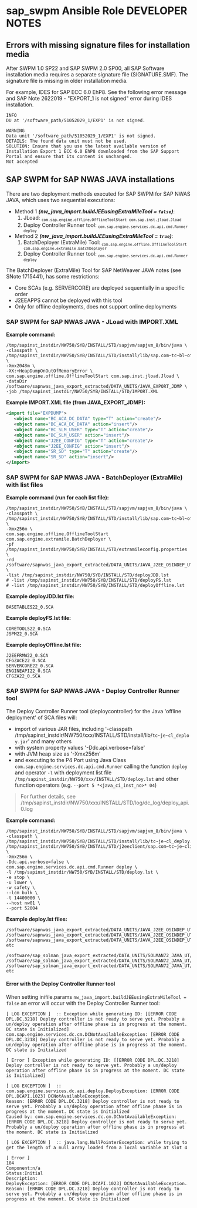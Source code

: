 # sap_swpm Ansible Role DEVELOPER NOTES

## Errors with missing signature files for installation media

After SWPM 1.0 SP22 and SAP SWPM 2.0 SP00, all SAP Software installation media requires a separate signature file (SIGNATURE.SMF). The signature file is missing in older installation media.

For example, IDES for SAP ECC 6.0 EhP8. See the following error message and SAP Note 2622019 - "EXPORT_1 is not signed" error during IDES installation.
```shell
INFO
DU at '/software_path/51052029_1/EXP1' is not signed.

WARNING
Data unit '/software_path/51052029_1/EXP1' is not signed.
DETAILS: The found data unit must not be used.
SOLUTION: Ensure that you use the latest available version of Installation Export 1 ECC 6.0 EhP8 downloaded from the SAP Support Portal and ensure that its content is unchanged.
Not accepted
```


## SAP SWPM for SAP NWAS JAVA installations

There are two deployment methods executed for SAP SWPM for SAP NWAS JAVA, which uses two sequential executions:
- Method 1 ***(nw_java_import.buildJEEusingExtraMileTool = `false`)***:
  1. JLoad: <sub>`com.sap.engine.offline.OfflineToolStart com.sap.inst.jload.Jload`</sub>
  2. Deploy Controller Runner tool: <sub>`com.sap.engine.services.dc.api.cmd.Runner deploy`</sub>
- Method 2 ***(nw_java_import.buildJEEusingExtraMileTool = `true`)***:
  1. BatchDeployer (ExtraMile) Tool: <sub>`com.sap.engine.offline.OfflineToolStart com.sap.engine.extramile.BatchDeployer`</sub>
  2. Deploy Controller Runner tool: <sub>`com.sap.engine.services.dc.api.cmd.Runner deploy`</sub>

The BatchDeployer (ExtraMile) Tool for SAP NetWeaver JAVA notes (see SNote 1715441), has some restrictions:
- Core SCAs (e.g. SERVERCORE) are deployed sequentially in a specific order
- J2EEAPPS cannot be deployed with this tool
- Only for offline deployments, does not support online deployments


### SAP SWPM for SAP NWAS JAVA - JLoad with IMPORT.XML

**Example command:**
```shell
/tmp/sapinst_instdir/NW750/SYB/INSTALL/STD/sapjvm/sapjvm_8/bin/java \
-classpath \
/tmp/sapinst_instdir/NW750/SYB/INSTALL/STD/install/lib/sap.com~tc~bl~offline_launcher~impl.jar \
-Xmx2048m \
-XX:+HeapDumpOnOutOfMemoryError \
com.sap.engine.offline.OfflineToolStart com.sap.inst.jload.Jload \
-dataDir /software/sapnwas_java_export_extracted/DATA_UNITS/JAVA_EXPORT_JDMP \
-job /tmp/sapinst_instdir/NW750/SYB/INSTALL/STD/IMPORT.XML
```

**Example IMPORT.XML file (from JAVA_EXPORT_JDMP):**
```xml
<import file="EXPDUMP">
   <object name="BC_ACA_DC_DATA" type="T" action="create"/>
   <object name="BC_ACA_DC_DATA" action="insert"/>
   <object name="BC_SLM_USER" type="T" action="create"/>
   <object name="BC_SLM_USER" action="insert"/>
   <object name="J2EE_CONFIG" type="T" action="create"/>
   <object name="J2EE_CONFIG" action="insert"/>
   <object name="SR_SD" type="T" action="create"/>
   <object name="SR_SD" action="insert"/>
</import>
```


### SAP SWPM for SAP NWAS JAVA - BatchDeployer (ExtraMile) with list files

**Example command (run for each list file):**
```shell
/tmp/sapinst_instdir/NW750/SYB/INSTALL/STD/sapjvm/sapjvm_8/bin/java \
-classpath \
/tmp/sapinst_instdir/NW750/SYB/INSTALL/STD/install/lib/sap.com~tc~bl~offline_launcher~impl.jar \
-Xmx256m \
com.sap.engine.offline.OfflineToolStart com.sap.engine.extramile.BatchDeployer \
-pf /tmp/sapinst_instdir/NW750/SYB/INSTALL/STD/extramileconfig.properties \
-rd /software/sapnwas_java_export_extracted/DATA_UNITS/JAVA_J2EE_OSINDEP_UT \
-list /tmp/sapinst_instdir/NW750/SYB/INSTALL/STD/deployJDD.lst
# -list /tmp/sapinst_instdir/NW750/SYB/INSTALL/STD/deployFS.lst
# -list /tmp/sapinst_instdir/NW750/SYB/INSTALL/STD/deployOffline.lst
```

**Example deployJDD.lst file:**
```
BASETABLES22_0.SCA
```

**Example deployFS.lst file:**
```
CORETOOLS22_0.SCA
JSPM22_0.SCA
```

**Example deployOffline.lst file:**
```
J2EEFRMW22_0.SCA
CFGZACE22_0.SCA
SERVERCORE22_0.SCA
ENGINEAPI22_0.SCA
CFGZA22_0.SCA
```


### SAP SWPM for SAP NWAS JAVA - Deploy Controller Runner tool

The Deploy Controller Runner tool (deploycontroller) for the Java 'offline deployment' of SCA files will:

- import of various JAR files, including '-classpath /tmp/sapinst_instdir/NW750/xxx/INSTALL/STD/install/lib/`tc~je~cl_deploy.jar`' and many others
- with system property values '-Ddc.api.verbose=false'
- with JVM heap size as '-Xmx256m'
- and executing to the P4 Port using Java Class `com.sap.engine.services.dc.api.cmd.Runner` calling the function `deploy` and operator `-l` with deployment list file `/tmp/sapinst_instdir/NW750/xxx/INSTALL/STD/deploy.lst` and other function operators (e.g. `--port 5 *<java_ci_inst_no>* 04`)

> For further details, see /tmp/sapinst_instdir/NW750/xxx/INSTALL/STD/log/dc_log/deploy_api.0.log

**Example command:**
```shell
/tmp/sapinst_instdir/NW750/SYB/INSTALL/STD/sapjvm/sapjvm_8/bin/java \
-classpath \
/tmp/sapinst_instdir/NW750/SYB/INSTALL/STD/install/lib/tc~je~cl_deploy.jar:\
/tmp/sapinst_instdir/NW750/SYB/INSTALL/STD/j2eeclient/sap.com~tc~je~clientlib~impl.jar \
-Xmx256m \
-Ddc.api.verbose=false \
com.sap.engine.services.dc.api.cmd.Runner deploy \
-l /tmp/sapinst_instdir/NW750/SYB/INSTALL/STD/deploy.lst \
-e stop \
-u lower \
-w safety \
--lcm bulk \
-t 14400000 \
--host nw01 \
--port 52004
```

**Example deploy.lst files:**
```
/software/sapnwas_java_export_extracted/DATA_UNITS/JAVA_J2EE_OSINDEP_UT/SERVERCORE22_0.SCA
/software/sapnwas_java_export_extracted/DATA_UNITS/JAVA_J2EE_OSINDEP_UT/J2EEAPPS22_0.SCA
/software/sapnwas_java_export_extracted/DATA_UNITS/JAVA_J2EE_OSINDEP_UT/JSPM22_0.SCA
etc
```
```
/software/sap_solman_java_export_extracted/DATA_UNITS/SOLMAN72_JAVA_UT/LMSERVICE12_0.SCA
/software/sap_solman_java_export_extracted/DATA_UNITS/SOLMAN72_JAVA_UT/ADSSAP19_1.SCA
/software/sap_solman_java_export_extracted/DATA_UNITS/SOLMAN72_JAVA_UT/ISAGENTMINJ500_0.SCA
etc
```

#### Error with the Deploy Controller Runner tool

When setting inifile.params `nw_java_import.buildJEEusingExtraMileTool = false` an error will occur with the Deploy Controller Runner tool:

```log
[ LOG EXCEPTION ]  :: Exception while generating ID: [[ERROR CODE DPL.DC.3218] Deploy controller is not ready to serve yet. Probably a un/deploy operation after offline phase is in progress at the moment. DC state is Initialized]
com.sap.engine.services.dc.cm.DCNotAvailableException: [ERROR CODE DPL.DC.3218] Deploy controller is not ready to serve yet. Probably a un/deploy operation after offline phase is in progress at the moment. DC state is Initialized

[ Error ] Exception while generating ID: [[ERROR CODE DPL.DC.3218] Deploy controller is not ready to serve yet. Probably a un/deploy operation after offline phase is in progress at the moment. DC state is Initialized]

[ LOG EXCEPTION ]  :: com.sap.engine.services.dc.api.deploy.DeployException: [ERROR CODE DPL.DCAPI.1023] DCNotAvailableException.
Reason: [ERROR CODE DPL.DC.3218] Deploy controller is not ready to serve yet. Probably a un/deploy operation after offline phase is in progress at the moment. DC state is Initialized
Caused by: com.sap.engine.services.dc.cm.DCNotAvailableException: [ERROR CODE DPL.DC.3218] Deploy controller is not ready to serve yet. Probably a un/deploy operation after offline phase is in progress at the moment. DC state is Initialized

[ LOG EXCEPTION ]  :: java.lang.NullPointerException: while trying to get the length of a null array loaded from a local variable at slot 4

[ Error ]
104
Component:n/a
Status:Initial
Description:
DeployException: [ERROR CODE DPL.DCAPI.1023] DCNotAvailableException.
Reason: [ERROR CODE DPL.DC.3218] Deploy controller is not ready to serve yet. Probably a un/deploy operation after offline phase is in progress at the moment. DC state is Initialized
```
